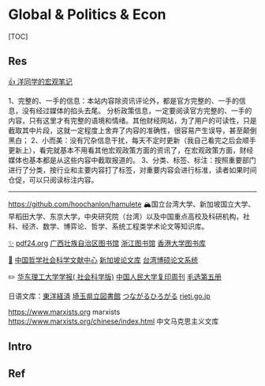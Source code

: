 # Global & Politics & Econ

[TOC]



## Res
[👍 洋同学的宏观笔记](https://zhengceku.fun)

1、完整的、一手的信息：本站内容除资讯评论外，都是官方完整的、一手的信息，没有经过媒体的掐头去尾。 分析政策信息，一定要阅读官方完整的、一手的内容，只有这里才有完整的语境和情绪。其他财经网站，为了用户的可读性，只是截取其中片段，这就一定程度上舍弃了内容的准确性，很容易产生误导，甚至颠倒黑白；
2、小而美：没有冗杂信息干扰，每天不定时更新（我自己看完之后会顺手更新上），看完就基本不用看其他宏观政策方面的资讯了，在宏观政策方面，财经媒体也基本都是从这些内容中截取报道的。
3、分类、标签、标注：按照重要部门进行了分类，按行业和主要内容打了标签，对重要内容会进行标准，读者如果时间仓促，可以只阅读标注内容。

---
https://github.com/hoochanlon/hamulete
🏔️国立台湾大学、新加坡国立大学、早稻田大学、东京大学，中央研究院（台湾）以及中国重点高校及科研机构，社科、经济、数学、博弈论、哲学、系统工程类学术论文等知识库。

[✨](https://1login.to/) [pdf24.org](https://tools.pdf24.org/) [广西壮族自治区图书馆](http://www.gxlib.org.cn/) [浙江图书馆](https://www.zjlib.cn/) [香港大学图书库](http://hub.hku.hk/)

[🔖](https://www.gsxt.gov.cn/index.html) [中国哲学社会科学文献中心](https://www.ncpssd.org/) [新加坡论文库](https://libguides.nus.edu.sg/chineseeresources/theses) [台湾博硕论文系统](https://ndltd.ncl.edu.tw/)

✏️ [华东理工大学学报( 社会科学版)](http://hdlgdxxbskb.cn/) [中国人民大学复印周刊](http://rdbk1.ynlib.cn:6251/) [毛选第五册](https://www.marxists.org/chinese/maozedong/index.htm#5)

日语文库：[東洋経済](https://toyokeizai.net/articles/-/648098?page=3) [埼玉県立図書館](https://www.lib.pref.saitama.jp/reference/hint/cat/link-site.html) [つながるひろがる](https://tsunagarujp.bunka.go.jp/read-write) [rieti.go.jp](https://www.rieti.go.jp/users/china-tr/jp/ssqs/220202ssqs.html)

https://www.marxists.org
marxists
https://www.marxists.org/chinese/index.html
中文马克思主义文库



## Intro



## Ref
[想训练一个宏观市场的 GPTs？不妨收下这 28 份 2024 全球资本市场展望报告｜好物精选特刊]: https://next.iois.me/gpts-macro-market-28-global-capital-outlook-2024/
